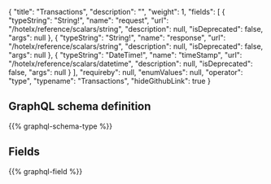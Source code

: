 {
  "title": "Transactions",
  "description": "",
  "weight": 1,
  "fields": [
    {
      "typeString": "String!",
      "name": "request",
      "url": "/hotelx/reference/scalars/string",
      "description": null,
      "isDeprecated": false,
      "args": null
    },
    {
      "typeString": "String!",
      "name": "response",
      "url": "/hotelx/reference/scalars/string",
      "description": null,
      "isDeprecated": false,
      "args": null
    },
    {
      "typeString": "DateTime!",
      "name": "timeStamp",
      "url": "/hotelx/reference/scalars/datetime",
      "description": null,
      "isDeprecated": false,
      "args": null
    }
  ],
  "requireby": null,
  "enumValues": null,
  "operator": "type",
  "typename": "Transactions",
  "hideGithubLink": true
}
## GraphQL schema definition

{{% graphql-schema-type %}}

## Fields

{{% graphql-field %}}
